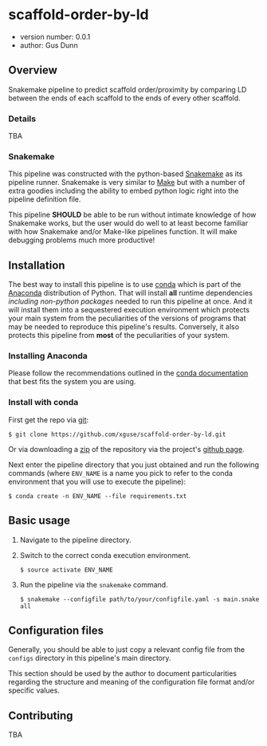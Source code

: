 # scaffold-order-by-ld


- version number: 0.0.1
- author: Gus Dunn

## Overview

Snakemake pipeline to predict scaffold order/proximity by comparing LD between the ends of each scaffold to the ends of every other scaffold.

### Details
TBA


### Snakemake
This pipeline was constructed with the python-based [Snakemake](https://bitbucket.org/snakemake/snakemake/wiki/Home) as its pipeline runner. Snakemake is very similar to [Make](https://www.gnu.org/software/make/) but with a number of extra goodies including the ability to embed python logic right into the pipeline definition file.

This pipeline __SHOULD__ be able to be run without intimate knowledge of how Snakemake works, but the user would do well to at least become familiar with how Snakemake and/or Make-like pipelines function. It will make debugging problems much more productive!





## Installation

The best way to install this pipeline is to use [conda](http://conda.pydata.org/docs/) which is part of the [Anaconda](https://www.continuum.io/downloads) distribution of Python.  That will install __all__ runtime dependencies _including non-python packages_ needed to run this pipeline at once.  And it will install them into a sequestered execution environment which protects your main system from the peculiarities of the versions of programs that may be needed to reproduce this pipeline's results. Conversely, it also protects this pipeline from __most__ of the peculiarities of your system.

### Installing Anaconda

Please follow the recommendations outlined in the [conda documentation](http://conda.pydata.org/docs/installation.html) that best fits the system you are using.

### Install with conda

First get the repo via [git](https://git-scm.com/):
```shell
$ git clone https://github.com/xguse/scaffold-order-by-ld.git
```

Or via downloading a [zip](https://github.com/xguse/scaffold-order-by-ld/archive/master.zip) of the repository via the project's [github page](https://github.com/xguse/scaffold-order-by-ld).

Next enter the pipeline directory that you just obtained and run the following commands (where `ENV_NAME` is a name you pick to refer to the conda environment that you will use to execute the pipeline):

```shell
$ conda create -n ENV_NAME --file requirements.txt
```




## Basic usage
1. Navigate to the pipeline directory.
2. Switch to the correct conda execution environment.

    ```shell
    $ source activate ENV_NAME
    ```
3. Run the pipeline via the `snakemake` command.

    ```shell
    $ snakemake --configfile path/to/your/configfile.yaml -s main.snake all
    ```



## Configuration files

Generally, you should be able to just copy a relevant config file from the `configs` directory in this pipeline's main directory.

This section should be used by the author to document particularities regarding the structure and meaning of the configuration file format and/or specific values.


## Contributing

TBA
